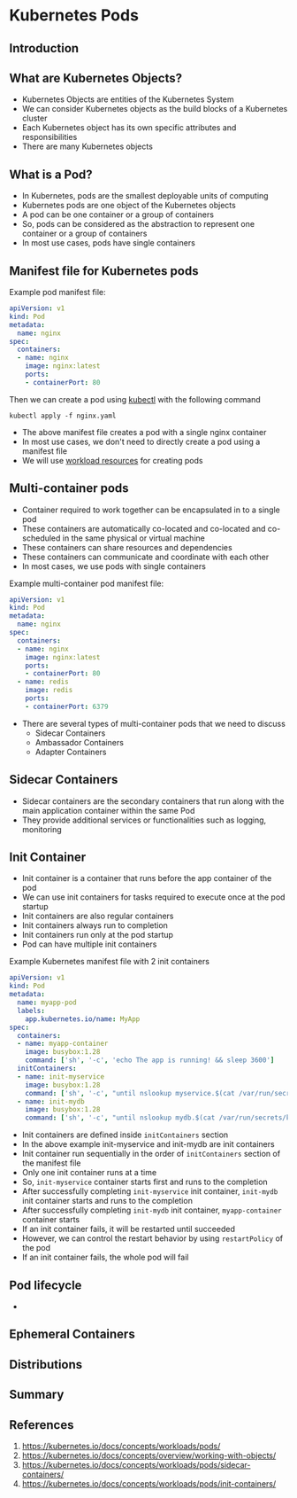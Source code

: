 # Kubernetes Pods

## Introduction

## What are Kubernetes Objects?

- Kubernetes Objects are entities of the Kubernetes System
- We can consider Kubernetes objects as the build blocks of a Kubernetes cluster
- Each Kubernetes object has its own specific attributes and responsibilities
- There are many Kubernetes objects

## What is a Pod?

- In Kubernetes, pods are the smallest deployable units of computing
- Kubernetes pods are one object of the Kubernetes objects
- A pod can be one container or a group of containers
- So, pods can be considered as the abstraction to represent one container or a group of containers
- In most use cases, pods have single containers

## Manifest file for Kubernetes pods

Example pod manifest file:
```yaml
apiVersion: v1
kind: Pod
metadata:
  name: nginx
spec:
  containers:
  - name: nginx
    image: nginx:latest
    ports:
    - containerPort: 80
```

Then we can create a pod using [kubectl](https://kubernetes.io/docs/reference/kubectl) with the following command
```shell
kubectl apply -f nginx.yaml
```

- The above manifest file creates a pod with a single nginx container
- In most use cases, we don't need to directly create a pod using a manifest file
- We will use [workload resources](https://kubernetes.io/docs/concepts/workloads) for creating pods

## Multi-container pods

- Container required to work together can be encapsulated in to a single pod
- These containers are automatically co-located and co-located and co-scheduled in the same physical or virtual machine
- These containers can share resources and dependencies
- These containers can communicate and coordinate with each other
- In most cases, we use pods with single containers

Example multi-container pod manifest file:
```yaml
apiVersion: v1
kind: Pod
metadata:
  name: nginx
spec:
  containers:
  - name: nginx
    image: nginx:latest
    ports:
    - containerPort: 80
  - name: redis
    image: redis
    ports:
    - containerPort: 6379
```
- There are several types of multi-container pods that we need to discuss
  - Sidecar Containers
  - Ambassador Containers
  - Adapter Containers

## Sidecar Containers

- Sidecar containers are the secondary containers that run along with the main application container within the same Pod
- They provide additional services or functionalities such as logging, monitoring

## Init Container

- Init container is a container that runs before the app container of the pod
- We can use init containers for tasks required to execute once at the pod startup
- Init containers are also regular containers
- Init containers always run to completion
- Init containers run only at the pod startup
- Pod can have multiple init containers

Example Kubernetes manifest file with 2 init containers
```yaml
apiVersion: v1
kind: Pod
metadata:
  name: myapp-pod
  labels:
    app.kubernetes.io/name: MyApp
spec:
  containers:
  - name: myapp-container
    image: busybox:1.28
    command: ['sh', '-c', 'echo The app is running! && sleep 3600']
  initContainers:
  - name: init-myservice
    image: busybox:1.28
    command: ['sh', '-c', "until nslookup myservice.$(cat /var/run/secrets/kubernetes.io/serviceaccount/namespace).svc.cluster.local; do echo waiting for myservice; sleep 2; done"]
  - name: init-mydb
    image: busybox:1.28
    command: ['sh', '-c', "until nslookup mydb.$(cat /var/run/secrets/kubernetes.io/serviceaccount/namespace).svc.cluster.local; do echo waiting for mydb; sleep 2; done"]
```

- Init containers are defined inside `initContainers` section
- In the above example init-myservice and init-mydb are init containers
- Init container run sequentially in the order of `initContainers` section of the manifest file
- Only one init container runs at a time
- So, `init-myservice` container starts first and runs to the completion
- After successfully completing `init-myservice` init container, `init-mydb` init container starts and runs to the completion
- After successfully completing `init-mydb` init container, `myapp-container` container starts
- If an init container fails, it will be restarted until succeeded
- However, we can control the restart behavior by using `restartPolicy` of the pod
- If an init container fails, the whole pod will fail

## Pod lifecycle

- 

## Ephemeral Containers

## Distributions

## Summary

## References

1. https://kubernetes.io/docs/concepts/workloads/pods/
2. https://kubernetes.io/docs/concepts/overview/working-with-objects/
3. https://kubernetes.io/docs/concepts/workloads/pods/sidecar-containers/
4. https://kubernetes.io/docs/concepts/workloads/pods/init-containers/